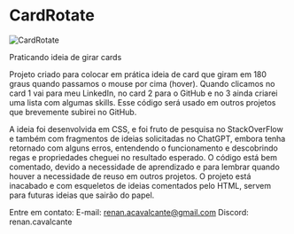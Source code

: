 # CardRotate

![CardRotate](https://github.com/renanamorimcavalcante/CardRotate/assets/93501327/cdc239f9-98a6-4976-ae97-2e6a15efab54)

Praticando ideia de girar cards

Projeto criado para colocar em prática ideia de card que giram em 180 graus quando passamos o mouse por cima (hover).
Quando clicamos no card 1 vai para meu LinkedIn, no card 2 para o GitHub e no 3 ainda criarei uma lista com algumas skills. 
Esse código será usado em outros projetos que brevemente subirei no GitHub.

A ideia foi desenvolvida em CSS, e foi fruto de pesquisa no StackOverFlow e também com fragmentos de ideias solicitadas no ChatGPT, 
embora tenha retornado com alguns erros, entendendo o funcionamento e descobrindo regas e propriedades cheguei no resultado esperado. 
O código está bem comentado, devido a necessidade de aprendizado e para lembrar quando houver a necessidade de reuso em outros projetos. 
O projeto está inacabado e com esqueletos de ideias comentados pelo HTML, servem para futuras ideias que sairão do papel.

Entre em contato:
E-mail: renan.acavalcante@gmail.com
Discord: renan.cavalcante
